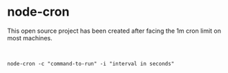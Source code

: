 # node-cron

This open source project has been created after facing the 1m cron limit on most machines.

<br>
<code>
node-cron -c "command-to-run" -i "interval in seconds"
</code>
